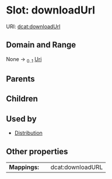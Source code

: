 
# Slot: downloadUrl



URI: [dcat:downloadUrl](http://www.w3.org/ns/dcat#downloadUrl)


## Domain and Range

None &#8594;  <sub>0..1</sub> [Uri](types/Uri.md)

## Parents


## Children


## Used by

 * [Distribution](Distribution.md)

## Other properties

|  |  |  |
| --- | --- | --- |
| **Mappings:** | | dcat:downloadURL |